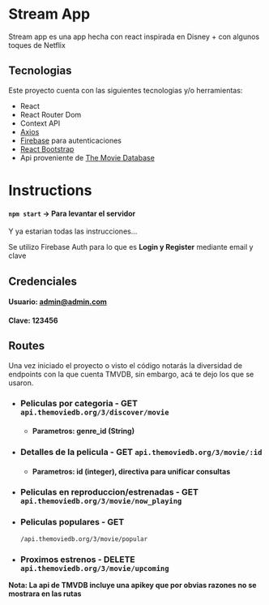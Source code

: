 # Stream App

Stream app es una app hecha con react inspirada en Disney + con algunos toques de Netflix

## Tecnologias

Este proyecto cuenta con las siguientes tecnologias y/o herramientas:

- React
- React Router Dom
- Context API
- [Axios](https://axios-http.com/docs/intro)
- [Firebase](firebase.google.com/) para autenticaciones
- [React Bootstrap](react-bootstrap.github.io/)
- Api proveniente de [The Movie Database](https://www.themoviedb.org/movie?language=es-es)

# Instructions

#### `npm start` → Para levantar el servidor

Y ya estarian todas las instrucciones...

Se utilizo Firebase Auth para lo que es **Login y Register** mediante email y clave

## Credenciales

#### Usuario: admin@admin.com

#### Clave: 123456

## Routes

Una vez iniciado el proyecto o visto el código notarás la diversidad de endpoints con la que cuenta TMVDB, sin embargo, acá te dejo los que se usaron.

- ### Peliculas por categoria - GET `api.themoviedb.org/3/discover/movie`
  - #### Parametros: genre_id (String)
- ### Detalles de la pelicula - GET `api.themoviedb.org/3/movie/:id`
  - #### Parametros: id (integer), directiva para unificar consultas
- ### Peliculas en reproduccion/estrenadas - GET `api.themoviedb.org/3/movie/now_playing`
- ### Peliculas populares - GET
  `/api.themoviedb.org/3/movie/popular`
- ### Proximos estrenos - DELETE `api.themoviedb.org/3/movie/upcoming`

**Nota: La api de TMVDB incluye una apikey que por obvias razones no se mostrara en las rutas**
